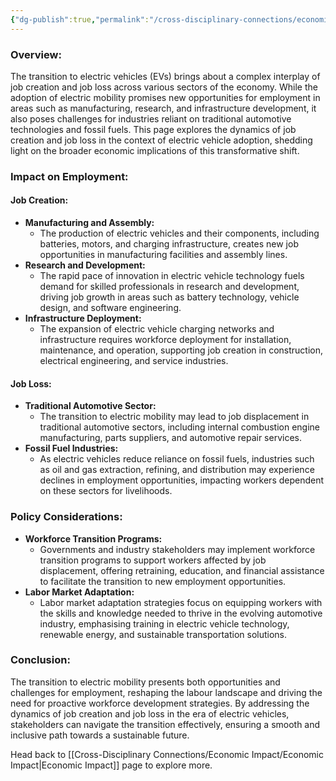 ```yaml
---
{"dg-publish":true,"permalink":"/cross-disciplinary-connections/economic-impact/job-creation-vs-job-loss/"}
---
```


### Overview:

The transition to electric vehicles (EVs) brings about a complex interplay of job creation and job loss across various sectors of the economy. While the adoption of electric mobility promises new opportunities for employment in areas such as manufacturing, research, and infrastructure development, it also poses challenges for industries reliant on traditional automotive technologies and fossil fuels. This page explores the dynamics of job creation and job loss in the context of electric vehicle adoption, shedding light on the broader economic implications of this transformative shift.

### Impact on Employment:

#### Job Creation:

- **Manufacturing and Assembly:**
    - The production of electric vehicles and their components, including batteries, motors, and charging infrastructure, creates new job opportunities in manufacturing facilities and assembly lines.
- **Research and Development:**
    - The rapid pace of innovation in electric vehicle technology fuels demand for skilled professionals in research and development, driving job growth in areas such as battery technology, vehicle design, and software engineering.
- **Infrastructure Deployment:**
    - The expansion of electric vehicle charging networks and infrastructure requires workforce deployment for installation, maintenance, and operation, supporting job creation in construction, electrical engineering, and service industries.

#### Job Loss:

- **Traditional Automotive Sector:**
    - The transition to electric mobility may lead to job displacement in traditional automotive sectors, including internal combustion engine manufacturing, parts suppliers, and automotive repair services.
- **Fossil Fuel Industries:**
    - As electric vehicles reduce reliance on fossil fuels, industries such as oil and gas extraction, refining, and distribution may experience declines in employment opportunities, impacting workers dependent on these sectors for livelihoods.

### Policy Considerations:

- **Workforce Transition Programs:**
    - Governments and industry stakeholders may implement workforce transition programs to support workers affected by job displacement, offering retraining, education, and financial assistance to facilitate the transition to new employment opportunities.
- **Labor Market Adaptation:**
    - Labor market adaptation strategies focus on equipping workers with the skills and knowledge needed to thrive in the evolving automotive industry, emphasising training in electric vehicle technology, renewable energy, and sustainable transportation solutions.

### Conclusion:

The transition to electric mobility presents both opportunities and challenges for employment, reshaping the labour landscape and driving the need for proactive workforce development strategies. By addressing the dynamics of job creation and job loss in the era of electric vehicles, stakeholders can navigate the transition effectively, ensuring a smooth and inclusive path towards a sustainable future.

Head back to [[Cross-Disciplinary Connections/Economic Impact/Economic Impact\|Economic Impact]] page to explore more. 